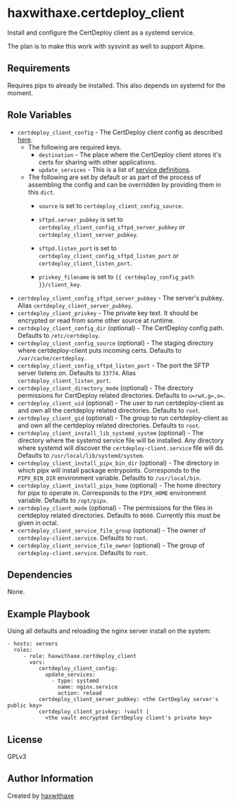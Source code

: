 haxwithaxe.certdeploy_client
============================

Install and configure the CertDeploy client as a systemd service.

The plan is to make this work with sysvinit as well to support Alpine.


Requirements
------------

Requires pipx to already be installed. This also depends on systemd for the moment.


Role Variables
--------------

- `certdeploy_client_config` - The CertDeploy client config as described [here](https://certdeploy.readthedocs.io/en/latest/readme.html#client-settings).
  - The following are required keys.
    - `destination` - The place where the CertDeploy client stores it's certs for sharing with other applications.
    - `update_services` - This is a list of [service definitions](https://certdeploy.readthedocs.io/en/latest/readme.html#service-definitions).
  - The following are set by default or as part of the process of assembling the config and can be overridden by providing them in this `dict`.
    - `source` is set to `certdeploy_client_config_source`.
    - `sftpd.server_pubkey` is set to `certdeploy_client_config_sftpd_server_pubkey` or `certdeploy_client_server_pubkey`.

    - `sftpd.listen_port` is set to `certdeploy_client_config_sftpd_listen_port` or `certdeploy_client_listen_port`.
    - `privkey_filename` is set to `{{ certdeploy_config_path }}/client_key`.
- `certdeploy_client_config_sftpd_server_pubkey` - The server's pubkey. Alias `certdeploy_client_server_pubkey`.
- `certdeploy_client_privkey` - The private key text. It should be encrypted or read from some other source at runtime.
- `certdeploy_client_config_dir` (optional) - The CertDeploy config path. Defaults to ``/etc/certdeploy``.
- `certdeploy_client_config_source` (optional) - The staging directory where certdeploy-client puts incoming certs. Defaults to ``/var/cache/certdeploy``.
- `certdeploy_client_config_sftpd_listen_port` - The port the SFTP server listens on. Defaults to ``33774``. Alias `certdeploy_client_listen_port`.
- `certdeploy_client_directory_mode` (optional) - The directory permissions for CertDeploy related directories. Defaults to ``u=rwX,g=,o=``.
- `certdeploy_client_uid` (optional) - The user to run certdeploy-client as and own all the certdeploy related directories. Defaults to ``root``.
- `certdeploy_client_gid` (optional) - The group to run certdeploy-client as and own all the certdeploy related directories. Defaults to ``root``.
- `certdeploy_client_install_lib_systemd_system` (optional) - The directory where the systemd service file will be installed. Any directory where systemd will discover the ``certdeploy-client.service`` file will do. Defaults to ``/usr/local/lib/systemd/system``.
- `certdeploy_client_install_pipx_bin_dir` (optional) - The directory in which pipx will install package entrypoints. Corresponds to the `PIPX_BIN_DIR` environment variable. Defaults to ``/usr/local/bin``.
- `certdeploy_client_install_pipx_home` (optional) - The home directory for pipx to operate in. Corresponds to the `PIPX_HOME` environment variable. Defaults to ``/opt/pipx``.
- `certdeploy_client_mode` (optional) - The permissions for the files in certdeploy related directories. Defaults to ``0600``. Currently this must be given in octal.
- `certdeploy_client_service_file_group` (optional) - The owner of ``certdeploy-client.service``. Defaults to ``root``.
- `certdeploy_client_service_file_owner` (optional) - The group of ``certdeploy-client.service``. Defaults to ``root``.


Dependencies
------------

None.


Example Playbook
----------------

Using all defaults and reloading the nginx server install on the system:

    - hosts: servers
      roles:
         - role: haxwithaxe.certdeploy_client
           vars:
              certdeploy_client_config:
                update_services:
                  - type: systemd
                    name: nginx.service
                    action: reload
              certdeploy_client_server_pubkey: <the CertDeploy server's public key>
              certdeploy_client_privkey: !vault |
                <the vault encrypted CertDeploy client's private key>


License
-------

GPLv3


Author Information
------------------

Created by [haxwithaxe](https://github.com/haxwithaxe)
